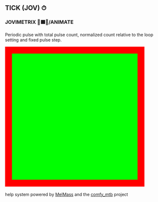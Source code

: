 <h2>TICK (JOV) ⏱</h2>
<h3>JOVIMETRIX 🔺🟩🔵/ANIMATE</h3>
<p>Periodic pulse with total pulse count, normalized count relative to the loop setting and fixed pulse step.</p>

![](https://github.com/Amorano/Jovimetrix-examples/blob/master/node/TICK/TICK.gif)

help system powered by [MelMass](https://github.com/melMass) and the [comfy_mtb](https://github.com/melMass/comfy_mtb) project